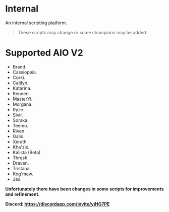 # Internal
An internal scripting platform.

> These scripts may change or some champions may be added.

# Supported AIO V2
  * Brand.
  * Cassiopeia.
  * Corki.
  * Caitlyn.
  * Katarina.
  * Kennen.
  * MasterYi.
  * Morgana.
  * Ryze.
  * Sivir.
  * Soraka.
  * Teemo.
  * Riven.
  * Galio.
  * Xerath.
  * Kha'zix.
  * Kalista (Beta)
  * Thresh.
  * Draven.
  * Tristana.
  * Kog'maw.
  * Jax.

**Unfortunately there have been changes in some scripts for improvements and refinement.**

**Discord: https://discordapp.com/invite/yjHG7PE**
